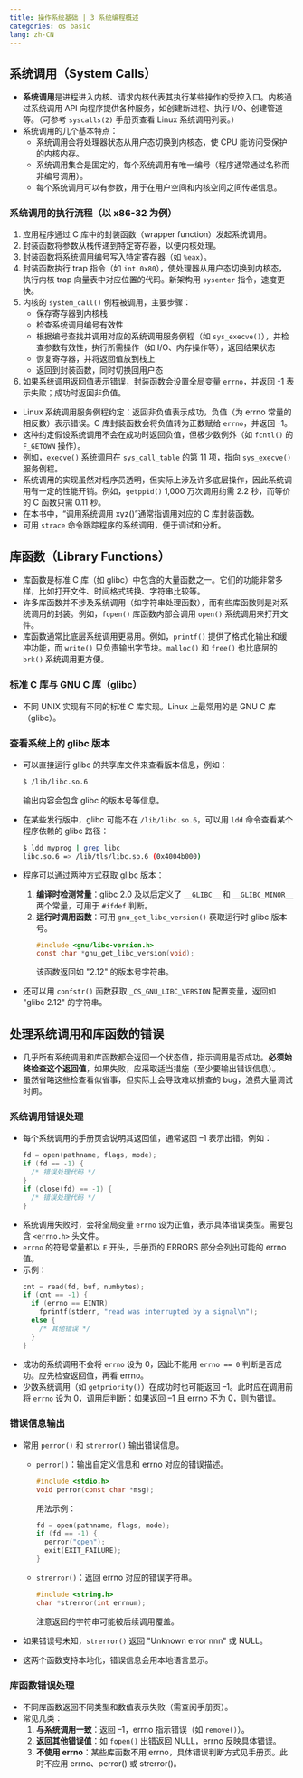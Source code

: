 ```yaml
---
title: 操作系统基础 | 3 系统编程概述
categories: os basic
lang: zh-CN
---
```


## 系统调用（System Calls）

- **系统调用**是进程进入内核、请求内核代表其执行某些操作的受控入口。内核通过系统调用 API 向程序提供各种服务，如创建新进程、执行 I/O、创建管道等。（可参考 `syscalls(2)` 手册页查看 Linux 系统调用列表。）
- 系统调用的几个基本特点：
  - 系统调用会将处理器状态从用户态切换到内核态，使 CPU 能访问受保护的内核内存。
  - 系统调用集合是固定的，每个系统调用有唯一编号（程序通常通过名称而非编号调用）。
  - 每个系统调用可以有参数，用于在用户空间和内核空间之间传递信息。

### 系统调用的执行流程（以 x86-32 为例）

1. 应用程序通过 C 库中的封装函数（wrapper function）发起系统调用。
2. 封装函数将参数从栈传递到特定寄存器，以便内核处理。
3. 封装函数将系统调用编号写入特定寄存器（如 `%eax`）。
4. 封装函数执行 trap 指令（如 `int 0x80`），使处理器从用户态切换到内核态，执行内核 trap 向量表中对应位置的代码。新架构用 `sysenter` 指令，速度更快。
5. 内核的 `system_call()` 例程被调用，主要步骤：
   - 保存寄存器到内核栈
   - 检查系统调用编号有效性
   - 根据编号查找并调用对应的系统调用服务例程（如 `sys_execve()`），并检查参数有效性，执行所需操作（如 I/O、内存操作等），返回结果状态
   - 恢复寄存器，并将返回值放到栈上
   - 返回到封装函数，同时切换回用户态
6. 如果系统调用返回值表示错误，封装函数会设置全局变量 `errno`，并返回 -1 表示失败；成功时返回非负值。

- Linux 系统调用服务例程约定：返回非负值表示成功，负值（为 errno 常量的相反数）表示错误。C 库封装函数会将负值转为正数赋给 `errno`，并返回 -1。
- 这种约定假设系统调用不会在成功时返回负值，但极少数例外（如 `fcntl()` 的 `F_GETOWN` 操作）。
- 例如，`execve()` 系统调用在 `sys_call_table` 的第 11 项，指向 `sys_execve()` 服务例程。
- 系统调用的实现虽然对程序员透明，但实际上涉及许多底层操作，因此系统调用有一定的性能开销。例如，`getppid()` 1,000 万次调用约需 2.2 秒，而等价的 C 函数只需 0.11 秒。
- 在本书中，“调用系统调用 xyz()”通常指调用对应的 C 库封装函数。
- 可用 `strace` 命令跟踪程序的系统调用，便于调试和分析。

## 库函数（Library Functions）

- 库函数是标准 C 库（如 glibc）中包含的大量函数之一。它们的功能非常多样，比如打开文件、时间格式转换、字符串比较等。
- 许多库函数并不涉及系统调用（如字符串处理函数），而有些库函数则是对系统调用的封装。例如，`fopen()` 库函数内部会调用 `open()` 系统调用来打开文件。
- 库函数通常比底层系统调用更易用。例如，`printf()` 提供了格式化输出和缓冲功能，而 `write()` 只负责输出字节块。`malloc()` 和 `free()` 也比底层的 `brk()` 系统调用更方便。


### 标准 C 库与 GNU C 库（glibc）

- 不同 UNIX 实现有不同的标准 C 库实现。Linux 上最常用的是 GNU C 库（glibc）。

### 查看系统上的 glibc 版本

- 可以直接运行 glibc 的共享库文件来查看版本信息，例如：
  ```sh
  $ /lib/libc.so.6
  ```
  输出内容会包含 glibc 的版本号等信息。

- 在某些发行版中，glibc 可能不在 `/lib/libc.so.6`，可以用 `ldd` 命令查看某个程序依赖的 glibc 路径：
  ```sh
  $ ldd myprog | grep libc
  libc.so.6 => /lib/tls/libc.so.6 (0x4004b000)
  ```

- 程序可以通过两种方式获取 glibc 版本：
  1. **编译时检测常量**：glibc 2.0 及以后定义了 `__GLIBC__` 和 `__GLIBC_MINOR__` 两个常量，可用于 `#ifdef` 判断。
  2. **运行时调用函数**：可用 `gnu_get_libc_version()` 获取运行时 glibc 版本号。
     ```c
     #include <gnu/libc-version.h>
     const char *gnu_get_libc_version(void);
     ```
     该函数返回如 "2.12" 的版本号字符串。

- 还可以用 `confstr()` 函数获取 `_CS_GNU_LIBC_VERSION` 配置变量，返回如 "glibc 2.12" 的字符串。

## 处理系统调用和库函数的错误

- 几乎所有系统调用和库函数都会返回一个状态值，指示调用是否成功。**必须始终检查这个返回值**，如果失败，应采取适当措施（至少要输出错误信息）。
- 虽然省略这些检查看似省事，但实际上会导致难以排查的 bug，浪费大量调试时间。

### 系统调用错误处理

- 每个系统调用的手册页会说明其返回值，通常返回 –1 表示出错。例如：
  ```c
  fd = open(pathname, flags, mode);
  if (fd == -1) {
    /* 错误处理代码 */
  }
  if (close(fd) == -1) {
    /* 错误处理代码 */
  }
  ```
- 系统调用失败时，会将全局变量 `errno` 设为正值，表示具体错误类型。需要包含 `<errno.h>` 头文件。
- `errno` 的符号常量都以 `E` 开头，手册页的 ERRORS 部分会列出可能的 errno 值。
- 示例：
  ```c
  cnt = read(fd, buf, numbytes);
  if (cnt == -1) {
    if (errno == EINTR)
      fprintf(stderr, "read was interrupted by a signal\n");
    else {
      /* 其他错误 */
    }
  }
  ```
- 成功的系统调用不会将 `errno` 设为 0，因此不能用 `errno == 0` 判断是否成功。应先检查返回值，再看 errno。
- 少数系统调用（如 `getpriority()`）在成功时也可能返回 –1。此时应在调用前将 `errno` 设为 0，调用后判断：如果返回 –1 且 errno 不为 0，则为错误。

### 错误信息输出

- 常用 `perror()` 和 `strerror()` 输出错误信息。
  - `perror()`：输出自定义信息和 errno 对应的错误描述。
    ```c
    #include <stdio.h>
    void perror(const char *msg);
    ```
    用法示例：
    ```c
    fd = open(pathname, flags, mode);
    if (fd == -1) {
      perror("open");
      exit(EXIT_FAILURE);
    }
    ```
  - `strerror()`：返回 errno 对应的错误字符串。
    ```c
    #include <string.h>
    char *strerror(int errnum);
    ```
    注意返回的字符串可能被后续调用覆盖。

- 如果错误号未知，`strerror()` 返回 "Unknown error nnn" 或 NULL。
- 这两个函数支持本地化，错误信息会用本地语言显示。

### 库函数错误处理

- 不同库函数返回不同类型和数值表示失败（需查阅手册页）。
- 常见几类：
  1. **与系统调用一致**：返回 –1，errno 指示错误（如 `remove()`）。
  2. **返回其他错误值**：如 `fopen()` 出错返回 NULL，errno 反映具体错误。
  3. **不使用 errno**：某些库函数不用 errno，具体错误判断方式见手册页。此时不应用 errno、perror() 或 strerror()。


